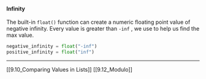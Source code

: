 #### Infinity
The built-in `float()` function can create a numeric floating point value of negative infinity.
Every value is greater than `-inf` , we use to help us find the max value.

``` python
negative_infinity = float("-inf")
positive_infinity = float("inf")
```

---
[[9.10_Comparing Values in Lists]]
[[9.12_Modulo]]